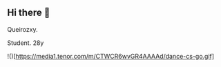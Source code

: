 ## Hi there 👋

Queirozxy.

Student.
28y

!()[https://media1.tenor.com/m/CTWCR6wvGR4AAAAd/dance-cs-go.gif]
